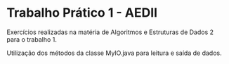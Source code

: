 # Trabalho Prático 1 - AEDII

Exercícios realizadas na matéria de Algoritmos e Estruturas de Dados 2 para o trabalho 1. 

Utilização dos métodos da classe MyIO.java para leitura e saída de dados. 

